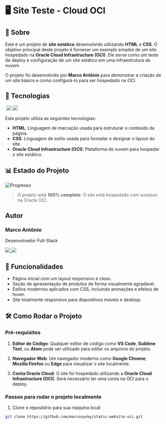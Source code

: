 # 🖥️ Site Teste - Cloud OCI

## 📖 Sobre

Este é um projeto de **site estático** desenvolvido utilizando **HTML** e **CSS**. O objetivo principal deste projeto é fornecer um exemplo simples de um site hospedado na **Oracle Cloud Infrastructure (OCI)**. Ele serve como um teste de deploy e configuração de um site estático em uma infraestrutura de nuvem.

O projeto foi desenvolvido por **Marco Antônio** para demonstrar a criação de um site básico e como configurá-lo para ser hospedado na OCI.

## 🚀 Tecnologias

<div>
  <img ![Html](https://img.shields.io/badge/Html-ffffff?logo=dotenv&style=flat&color=f10c0c&logoColor=f5f4f1)>
  <img src="https://img.shields.io/badge/CSS-#1572B6?style=for-the-badge&logo=css3&logoColor=white">
  <img src="https://img.shields.io/badge/Oracle%20Cloud%20Infrastructure-#F80000?style=for-the-badge&logo=oracle&logoColor=white">
</div>
<p>Este projeto utiliza as seguintes tecnologias:</p>
<ul>
  <li><strong>HTML</strong>: Linguagem de marcação usada para estruturar o conteúdo da página.</li>
  <li><strong>CSS</strong>: Linguagem de estilo usada para formatar e designar o layout do site.</li>
  <li><strong>Oracle Cloud Infrastructure (OCI)</strong>: Plataforma de nuvem para hospedar o site estático.</li>
</ul>

## 📊 Estado do Projeto

![Progresso](https://img.shields.io/badge/Progresso-100%25-brightgreen?style=for-the-badge&labelColor=000000&color=00FF00&logo=github)

> O projeto está **100% completo**. O site está hospedado com sucesso na Oracle OCI.

## Autor

### Marco Antônio

Desenvolvedor Full-Stack

<p>
  <a href="https://github.com/marcosynky" target="_blank">
    <img src="https://img.shields.io/badge/GitHub-000000?style=for-the-badge&logo=github&logoColor=white" />
  </a>
  <a href="https://www.linkedin.com/in/marco-antônio-developer-fullstack" target="_blank">
    <img src="https://img.shields.io/badge/LinkedIn-0A66C2?style=for-the-badge&logo=linkedin&logoColor=white" />
  </a>
</p>

## 📱 Funcionalidades

- Página inicial com um layout responsivo e clean.
- Seção de apresentação de produtos de forma visualmente agradável.
- Estilos modernos aplicados com CSS, incluindo animações e efeitos de hover.
- Site totalmente responsivo para dispositivos móveis e desktop.

## 🛠️ Como Rodar o Projeto

### Pré-requisitos

1. **Editor de Código**: Qualquer editor de código como **VS Code**, **Sublime Text**, ou **Atom** pode ser utilizado para editar os arquivos do projeto.

2. **Navegador Web**: Um navegador moderno como **Google Chrome**, **Mozilla Firefox** ou **Edge** para visualizar o site localmente.

3. **Conta Oracle Cloud**: O site foi hospedado utilizando a **Oracle Cloud Infrastructure (OCI)**. Será necessário ter uma conta na OCI para o deploy.

### Passos para rodar o projeto localmente

1. Clone o repositório para sua máquina local:

```bash
git clone https://github.com/marcosynky/static-website-oci.git
